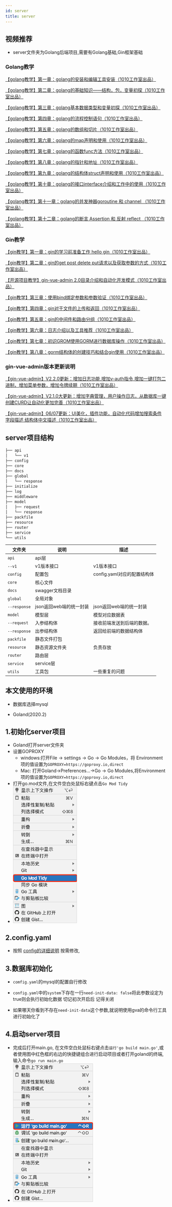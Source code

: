 ```yaml
---
id: server
title: server
---
```


## 视频推荐

- server文件夹为Golang后端项目,需要有Golang基础,Gin框架基础

### Golang教学

[【golang教学】第一章：golang的安装和编辑工具安装（1010工作室出品）](https://www.bilibili.com/video/BV1Q7411K7ij)

[【golang教学】第二章：golang的基础知识——结构，包，变量初探（1010工作室出品）](https://www.bilibili.com/video/BV1W7411N7iq)

[【golang教学】第三章：golang基本数据类型和变量初探（1010工作室出品）](https://www.bilibili.com/video/BV1eE411J7QM)

[【golang教学】第四章：golang的流程控制语句（1010工作室出品）](https://www.bilibili.com/video/BV1U64y1u74X)

[【golang教学】第五章：golang的数组和切片（1010工作室出品）](https://www.bilibili.com/video/BV1P5411t7Wr)

[【golang教学】第六章：golang的map声明和使用（1010工作室出品）](https://www.bilibili.com/video/BV1jC4y1x7F7)

[【golang教学】第七章：golang的函数func方法（1010工作室出品）](https://www.bilibili.com/video/BV1mg4y187ZN)

[【golang教学】第八章：golang的指针和地址（1010工作室出品）](https://www.bilibili.com/video/BV1mg4y187pS)

[【golang教学】第九章：golang的结构体struct声明和使用（1010工作室出品）](https://www.bilibili.com/video/BV1Kf4y1S7eP)

[【golang教学】第十章：golang的接口interface介绍和工作中的使用（1010工作室出品）](https://www.bilibili.com/video/BV1WA411b7ZF)

[【golang教学】第十一章：golang的并发神器goroutine 和 channel （1010工作室出品）](https://www.bilibili.com/video/BV1Vf4y1S75t)

[【golang教学】第十二章：golang的断言 Assertion 和 反射 reflect （1010工作室出品）](https://www.bilibili.com/video/BV1S5411x7Bz)

### Gin教学

[【gin教学】第一章：gin的学习前准备工作 hello gin（1010工作室出品）](https://www.bilibili.com/video/BV12i4y1x7AG)

[【gin教学】第二章：gin的get post delete put请求以及获取参数的方式（1010工作室出品）](https://www.bilibili.com/video/BV1Be411p7Jf)

[【开源项目教学】gin-vue-admin 2.0目录介绍和自动化开发模式（1010工作室出品）](https://www.bilibili.com/video/BV1aV411d7Gm)

[【gin教学】第三章：使用bind绑定参数和参数验证（1010工作室出品）](https://www.bilibili.com/video/BV1gt4y1173C)

[【gin教学】第四章：gin对于文件的上传和返回（1010工作室出品）](https://www.bilibili.com/video/BV1GA411t7BR)

[【gin教学】第五章：gin的中间件和路由分组（1010工作室出品）](https://www.bilibili.com/video/BV18C4y1p7Fe)

[【gin教学】第六章：日志介绍以及工具推荐（1010工作室出品）](https://www.bilibili.com/video/BV1Bf4y1y7yh)

[【gin教学】第七章：初识GROM使用GORM进行数据库操作（1010工作室出品）](https://www.bilibili.com/video/BV1Bf4y1y7yh)

[【gin教学】第八章：gorm结构体的创建技巧和结合gin使用（1010工作室出品）](https://www.bilibili.com/video/BV1kC4y1t7Qi)

### gin-vue-admin版本更新说明

[【gin-vue-admin】V2.2.0更新：增加日志功能,增加v-auth指令,增加一键打包二进制，增加菜单参数，增加令牌续期（1010工作室出品）](https://www.bilibili.com/video/BV1jk4y127yg)

[【gin-vue-admin】V2.1.0大更新：增加字典管理，用户操作日志，从数据库一键创建CURD让自动化更加完善（1010工作室出品）](https://www.bilibili.com/video/BV1hC4y1h7PT)

[【gin-vue-admin】06/07更新：UI美化，插件功能，自动化代码增加搜索条件 字段描述 结构体中文描述（1010工作室出品）](https://www.bilibili.com/video/BV1wa4y1Y7oX)

## server项目结构

```shell
├── api						
│   └── v1
├── config
├── core
├── docs
├── global
│   └── response
├── initialize
├── log
├── middleware
├── model
│   ├── request
│   └── response
├── packfile
├── resource
├── router
├── service
└── utils
```

| 文件夹       | 说明                    | 描述                        |
| ------------ | ----------------------- | --------------------------- |
| `api`        | api层                   |                             |
| `--v1`       | v1版本接口              | v1版本接口                  |
| `config`     | 配置包                  | config.yaml对应的配置结构体 |
| `core`       | 核心文件                |                             |
| `docs`       | swagger文档目录         |                             |
| `global`     | 全局对象                |                             |
| `--response` | json返回web端的统一封装 | json返回web端的统一封装     |
| `model`      | 模型层                  | 模型对应数据表              |
| `--request`  | 入参结构体              | 接收前端发送到后端的数据。  |
| `--response` | 出参结构体              | 返回给前端的数据结构体      |
| `packfile`   | 静态文件打包            |                             |
| `resource`   | 静态资源文件夹          | 负责存放                    |
| `router`     | 路由层                  |                             |
| `service`    | service层               |                             |
| `utils`      | 工具包                  | 一些重复的问题              |

## 本文使用的环境

- 数据库选择mysql

- Goland(2020.2)

## 1.初始化server项目

- Goland打开server文件夹
- 设置GOPROXY
	- windows:打开File → settings → Go → Go Modules，将 Environment 项的值设置为`GOPROXY=https://goproxy.io,direct`
	- Mac: 打开Goland→Preferences...→Go → Go Modules,将Environment项的值设置为`GOPROXY=https://goproxy.io,direct`
- 打开go.mod文件,在文件空白处鼠标右键点击`Go Mod Tidy`
- ![](../static/img/GoModTidy.png)

## 2.config.yaml

- 按照 [config的详细说明](./config) 按需修改,

## 3.数据库初始化

- `comfig.yaml`的mysql的配置自行修改

- `config.yaml`中的`system`下存在一行`need-init-data: false`将此参数设定为true则会执行初始化数据
	切记初次开启后 记得关闭
- 如果哪天你看到不存在`need-init-data`这个参数,就说明使用gva的命令行工具进行初始化了

## 4.启动server项目

- 完成后打开main.go, 在文件空白处鼠标右键点击`运行'go build main.go'`,或者使用图中红色框的右边的快捷键组合进行启动项目或者打开goland的终端,输入命令`go run main.go`
- ![](../static/img/GoRunMain.png)



